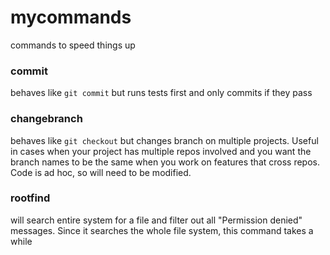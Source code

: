 # mycommands
commands to speed things up

### commit
behaves like `git commit` but runs tests first and only commits if they pass


### changebranch
behaves like `git checkout` but changes branch on multiple projects. Useful in cases when your project has multiple repos involved and you want the branch names to be the same when you work on features that cross repos. Code is ad hoc, so will need to be modified.

### rootfind
will search entire system for a file and filter out all "Permission denied" messages. Since it searches the whole file system, this command takes a while

